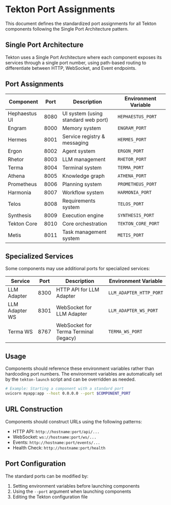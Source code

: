 # Tekton Port Assignments

This document defines the standardized port assignments for all Tekton components following the Single Port Architecture pattern.

## Single Port Architecture

Tekton uses a Single Port Architecture where each component exposes its services through a single port number, using path-based routing to differentiate between HTTP, WebSocket, and Event endpoints.

## Port Assignments

| Component      | Port | Description                               | Environment Variable   |
|----------------|------|-------------------------------------------|------------------------|
| Hephaestus UI  | 8080 | UI system (using standard web port)       | `HEPHAESTUS_PORT`      |
| Engram         | 8000 | Memory system                             | `ENGRAM_PORT`          |
| Hermes         | 8001 | Service registry & messaging              | `HERMES_PORT`          |
| Ergon          | 8002 | Agent system                              | `ERGON_PORT`           |
| Rhetor         | 8003 | LLM management                            | `RHETOR_PORT`          |
| Terma          | 8004 | Terminal system                           | `TERMA_PORT`           |
| Athena         | 8005 | Knowledge graph                           | `ATHENA_PORT`          |
| Prometheus     | 8006 | Planning system                           | `PROMETHEUS_PORT`      |
| Harmonia       | 8007 | Workflow system                           | `HARMONIA_PORT`        |
| Telos          | 8008 | Requirements system                       | `TELOS_PORT`           |
| Synthesis      | 8009 | Execution engine                          | `SYNTHESIS_PORT`       |
| Tekton Core    | 8010 | Core orchestration                        | `TEKTON_CORE_PORT`     |
| Metis          | 8011 | Task management system                    | `METIS_PORT`           |

## Specialized Services

Some components may use additional ports for specialized services:

| Service        | Port | Description                               | Environment Variable   |
|----------------|------|-------------------------------------------|------------------------|
| LLM Adapter    | 8300 | HTTP API for LLM Adapter                  | `LLM_ADAPTER_HTTP_PORT`|
| LLM Adapter WS | 8301 | WebSocket for LLM Adapter                 | `LLM_ADAPTER_WS_PORT` |
| Terma WS       | 8767 | WebSocket for Terma Terminal (legacy)     | `TERMA_WS_PORT`        |

## Usage

Components should reference these environment variables rather than hardcoding port numbers. The environment variables are automatically set by the `tekton-launch` script and can be overridden as needed.

```bash
# Example: Starting a component with a standard port
uvicorn myapp:app --host 0.0.0.0 --port $COMPONENT_PORT
```

## URL Construction

Components should construct URLs using the following patterns:

- HTTP API: `http://hostname:port/api/...`
- WebSocket: `ws://hostname:port/ws/...`
- Events: `http://hostname:port/events/...`
- Health Check: `http://hostname:port/health`

## Port Configuration

The standard ports can be modified by:

1. Setting environment variables before launching components
2. Using the `--port` argument when launching components
3. Editing the Tekton configuration file